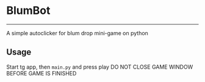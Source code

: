 # BlumBot
___
A simple autoclicker for blum drop mini-game on python

## Usage
Start tg app, then `main.py` and press play
DO NOT CLOSE GAME WINDOW BEFORE GAME IS FINISHED
